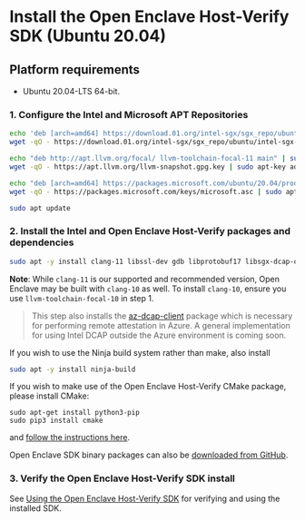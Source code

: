 # Install the Open Enclave Host-Verify SDK (Ubuntu 20.04)

## Platform requirements

- Ubuntu 20.04-LTS 64-bit.

### 1. Configure the Intel and Microsoft APT Repositories
```bash
echo 'deb [arch=amd64] https://download.01.org/intel-sgx/sgx_repo/ubuntu focal main' | sudo tee /etc/apt/sources.list.d/intel-sgx.list
wget -qO - https://download.01.org/intel-sgx/sgx_repo/ubuntu/intel-sgx-deb.key | sudo apt-key add -

echo "deb http://apt.llvm.org/focal/ llvm-toolchain-focal-11 main" | sudo tee /etc/apt/sources.list.d/llvm-toolchain-focal-11.list
wget -qO - https://apt.llvm.org/llvm-snapshot.gpg.key | sudo apt-key add -

echo "deb [arch=amd64] https://packages.microsoft.com/ubuntu/20.04/prod focal main" | sudo tee /etc/apt/sources.list.d/msprod.list
wget -qO - https://packages.microsoft.com/keys/microsoft.asc | sudo apt-key add -

sudo apt update
```

### 2. Install the Intel and Open Enclave Host-Verify packages and dependencies
```bash
sudo apt -y install clang-11 libssl-dev gdb libprotobuf17 libsgx-dcap-ql libsgx-dcap-ql-dev az-dcap-client open-enclave-hostverify
```
**Note**:  While `clang-11` is our supported and recommended version, Open Enclave may be built with `clang-10` as well. To install `clang-10`, ensure you use `llvm-toolchain-focal-10` in step 1.

> This step also installs the [az-dcap-client](https://github.com/microsoft/azure-dcap-client)
> package which is necessary for performing remote attestation in Azure. A general
> implementation for using Intel DCAP outside the Azure environment is coming soon.

If you wish to use the Ninja build system rather than make, also install
```bash
sudo apt -y install ninja-build
```

If you wish to make use of the Open Enclave Host-Verify CMake package, please install CMake:

```
sudo apt-get install python3-pip
sudo pip3 install cmake
```

and [follow the instructions here](/cmake/sdk_cmake_targets_readme.md).

Open Enclave SDK binary packages can also be [downloaded from GitHub](https://github.com/openenclave/openenclave/releases).

### 3. Verify the Open Enclave Host-Verify SDK install

See [Using the Open Enclave Host-Verify SDK](Linux_using_host_verify.md) for verifying and using the installed SDK.
